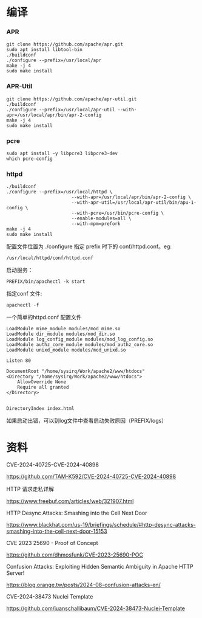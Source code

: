 # 编译

### APR

```
git clone https://github.com/apache/apr.git
sudo apt install libtool-bin
./buildconf
./configure --prefix=/usr/local/apr
make -j 4
sudo make install
```

### APR-Util

```
git clone https://github.com/apache/apr-util.git
./buildconf
./configure --prefix=/usr/local/apr-util --with-apr=/usr/local/apr/bin/apr-2-config
make -j 4
sudo make install
```

### pcre

```
sudo apt install -y libpcre3 libpcre3-dev
which pcre-config
```

### httpd

```
./buildconf
./configure --prefix=/usr/local/httpd \
						--with-apr=/usr/local/apr/bin/apr-2-config \
						--with-apr-util=/usr/local/apr-util/bin/apu-1-config \
						--with-pcre=/usr/bin/pcre-config \
						--enable-modules=all \
						--with-mpm=prefork
make -j 4
sudo make install
```
配置文件位置为 ./configure 指定 prefix 时下的 conf/httpd.conf。eg:
```
/usr/local/httpd/conf/httpd.conf
```

启动服务：
```
PREFIX/bin/apachectl -k start
```

指定conf 文件:

```
apachectl -f 
```

一个简单的httpd.conf 配置文件

```
LoadModule mime_module modules/mod_mime.so
LoadModule dir_module modules/mod_dir.so
LoadModule log_config_module modules/mod_log_config.so
LoadModule authz_core_module modules/mod_authz_core.so
LoadModule unixd_module modules/mod_unixd.so

Listen 80

DocumentRoot "/home/sysirq/Work/apache2/www/htdocs"
<Directory "/home/sysirq/Work/apache2/www/htdocs">
    AllowOverride None
    Require all granted
</Directory>


DirectoryIndex index.html
```

如果启动出错，可以到log文件中查看启动失败原因（PREFIX/logs）

# 资料

CVE-2024-40725-CVE-2024-40898

https://github.com/TAM-K592/CVE-2024-40725-CVE-2024-40898

HTTP 请求走私详解

https://www.freebuf.com/articles/web/321907.html

HTTP Desync Attacks: Smashing into the Cell Next Door

https://www.blackhat.com/us-19/briefings/schedule/#http-desync-attacks-smashing-into-the-cell-next-door-15153

CVE 2023 25690 - Proof of Concept

https://github.com/dhmosfunk/CVE-2023-25690-POC

Confusion Attacks: Exploiting Hidden Semantic Ambiguity in Apache HTTP Server!

https://blog.orange.tw/posts/2024-08-confusion-attacks-en/

CVE-2024-38473 Nuclei Template

https://github.com/juanschallibaum/CVE-2024-38473-Nuclei-Template